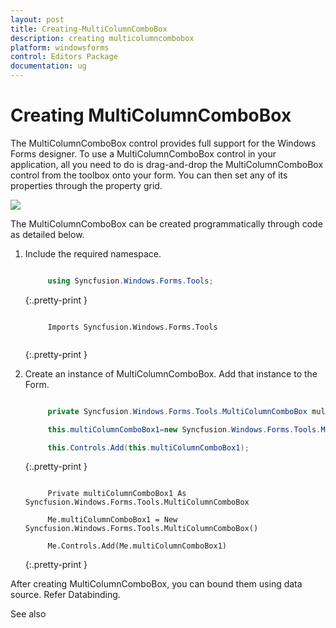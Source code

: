 ```yaml
---
layout: post
title: Creating-MultiColumnComboBox
description: creating multicolumncombobox
platform: windowsforms
control: Editors Package
documentation: ug
---
```


# Creating MultiColumnComboBox

The MultiColumnComboBox control provides full support for the Windows Forms designer. To use a MultiColumnComboBox control in your application, all you need to do is drag-and-drop the MultiColumnComboBox control from the toolbox onto your form. You can then set any of its properties through the property grid. 

![](Overview_images/Overview_img324.jpeg) 


The MultiColumnComboBox can be created programmatically through code as detailed below.

1. Include the required namespace.

   ~~~ c#

        using Syncfusion.Windows.Forms.Tools;

   ~~~
   {:.pretty-print }

   ~~~ vbnet

        Imports Syncfusion.Windows.Forms.Tools
 
   ~~~
   {:.pretty-print }

2. Create an instance of MultiColumnComboBox. Add that instance to the Form.

   ~~~ c#

        private Syncfusion.Windows.Forms.Tools.MultiColumnComboBox multiColumnComboBox1;

		this.multiColumnComboBox1=new Syncfusion.Windows.Forms.Tools.MultiColumnComboBox();

		this.Controls.Add(this.multiColumnComboBox1);

   ~~~
   {:.pretty-print }

   ~~~ vbnet

        Private multiColumnComboBox1 As Syncfusion.Windows.Forms.Tools.MultiColumnComboBox

		Me.multiColumnComboBox1 = New Syncfusion.Windows.Forms.Tools.MultiColumnComboBox()

		Me.Controls.Add(Me.multiColumnComboBox1)

   ~~~
   {:.pretty-print }

After creating MultiColumnComboBox, you can bound them using data source. Refer Databinding.

See also

